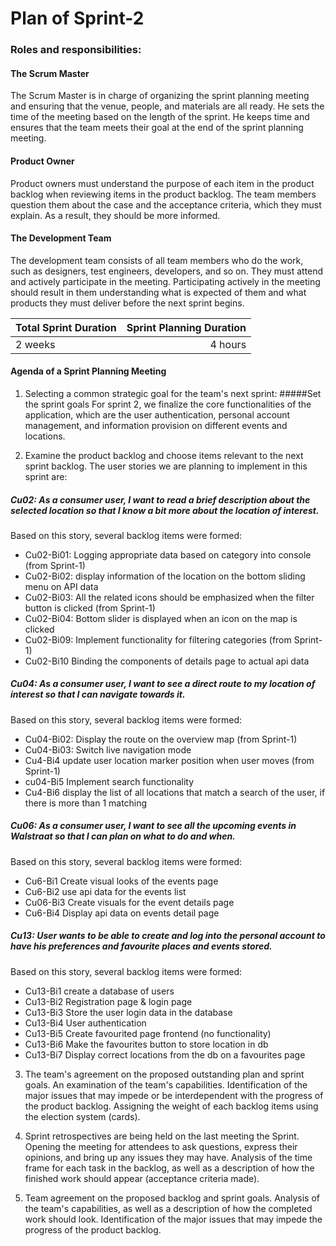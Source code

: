 # Plan of Sprint-2

### Roles and responsibilities:

#### The Scrum Master

The Scrum Master is in charge of organizing the sprint planning meeting and ensuring that the venue, people, and materials are all ready. He sets the time of the meeting based on the length of the sprint. He keeps time and ensures that the team meets their goal at the end of the sprint planning meeting.

#### Product Owner

Product owners must understand the purpose of each item in the product backlog when reviewing items in the product backlog.
The team members question them about the case and the acceptance criteria, which they must explain.  As a result, they should be more informed.

#### The Development Team

The development team consists of all team members who do the work, such as designers, test engineers, developers, and so on. They must attend and actively participate in the meeting. Participating actively in the meeting should result in them understanding what is expected of them and what products they must deliver before the next sprint begins.

| Total Sprint Duration   | Sprint Planning Duration  |
| ------------- | -----:|
| 2 weeks       |4 hours|

#### Agenda of a Sprint Planning Meeting

1. Selecting a common strategic goal for the team's next sprint:
   #####Set the sprint goals
   For sprint 2, we finalize the core functionalities of the application, which are the user authentication, personal account management, and information provision on different events and locations.


2. Examine the product backlog and choose items relevant to the next sprint backlog. 
   The user stories we are planning to implement in this sprint are:
##### **Cu02**: As a consumer user, I want to read a brief description about the selected location so that I know a bit more about the location of interest.
  
Based on this story, several backlog items were formed:
- Cu02-Bi01: Logging appropriate data based on category into console (from  Sprint-1)
- Cu02-Bi02: display information of the location on the bottom sliding menu on API data
- Cu02-Bi03: All the related icons should be emphasized when the filter button is clicked (from  Sprint-1)
- Cu02-Bi04: Bottom slider is displayed when an icon on the map is clicked
- Cu02-Bi09: Implement functionality for filtering categories (from  Sprint-1)
- Cu02-Bi10 Binding the components of details page to actual api data

##### **Cu04**: As a consumer user, I want to see a direct route to my location of interest so that I can navigate towards it.
  
Based on this story, several backlog items were formed:
  - Cu04-Bi02: Display the route on the overview map (from  Sprint-1)
  - Cu04-Bi03: Switch live navigation mode
  - Cu4-Bi4 update user location marker position when user moves (from  Sprint-1)
  - cu04-Bi5 Implement search functionality
  - Cu4-Bi6 display the list of all locations that match a search of the user, if there is more than 1 matching


##### **Cu06**: As a consumer user, I want to see all the upcoming events in Walstraat so that I can plan on what to do and when.
  
Based on this story, several backlog items were formed:
- Cu6-Bi1 Create visual looks of the events page
- Cu6-Bi2 use api data for the events list
- Cu06-Bi3 Create visuals for the event details page
- Cu6-Bi4 Display api data on events detail page


##### **Cu13**: User wants to be able to create and log into the personal account to have his preferences and favourite places and events stored.

Based on this story, several backlog items were formed:
- Cu13-Bi1 create a database of users
- Cu13-Bi2 Registration page & login page
- Cu13-Bi3 Store the user login data in the database
- Cu13-Bi4 User authentication
- Cu13-Bi5 Create favourited page frontend (no functionality)
- Cu13-Bi6 Make the favourites button to store location in db
- Cu13-Bi7 Display correct locations from the db on a favourites page


3. The team's agreement on the proposed outstanding plan and sprint goals. An examination of the team's capabilities.
   Identification of the major issues that may impede or be interdependent with the progress of the product backlog. Assigning the weight of each backlog items using the election system (cards).


4. Sprint retrospectives are being held on the last meeting the Sprint. Opening the meeting for attendees to ask questions, express their opinions, and bring up any issues they may have.
Analysis of the time frame for each task in the backlog, as well as a description of how the finished work should appear (acceptance criteria made).


5. Team agreement on the proposed backlog and sprint goals.
Analysis of the team's capabilities, as well as a description of how the completed work should look.
Identification of the major issues that may impede the progress of the product backlog.

